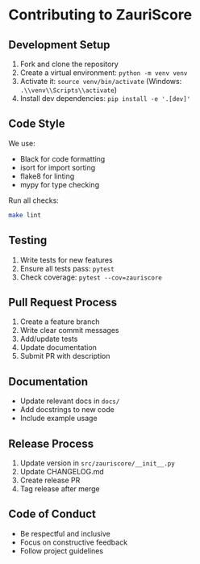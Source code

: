 # Contributing to ZauriScore

## Development Setup

1. Fork and clone the repository
2. Create a virtual environment: `python -m venv venv`
3. Activate it: `source venv/bin/activate` (Windows: `.\\venv\\Scripts\\activate`)
4. Install dev dependencies: `pip install -e '.[dev]'`

## Code Style

We use:
- Black for code formatting
- isort for import sorting
- flake8 for linting
- mypy for type checking

Run all checks:
```bash
make lint
```

## Testing

1. Write tests for new features
2. Ensure all tests pass: `pytest`
3. Check coverage: `pytest --cov=zauriscore`

## Pull Request Process

1. Create a feature branch
2. Write clear commit messages
3. Add/update tests
4. Update documentation
5. Submit PR with description

## Documentation

- Update relevant docs in `docs/`
- Add docstrings to new code
- Include example usage

## Release Process

1. Update version in `src/zauriscore/__init__.py`
2. Update CHANGELOG.md
3. Create release PR
4. Tag release after merge

## Code of Conduct

- Be respectful and inclusive
- Focus on constructive feedback
- Follow project guidelines
